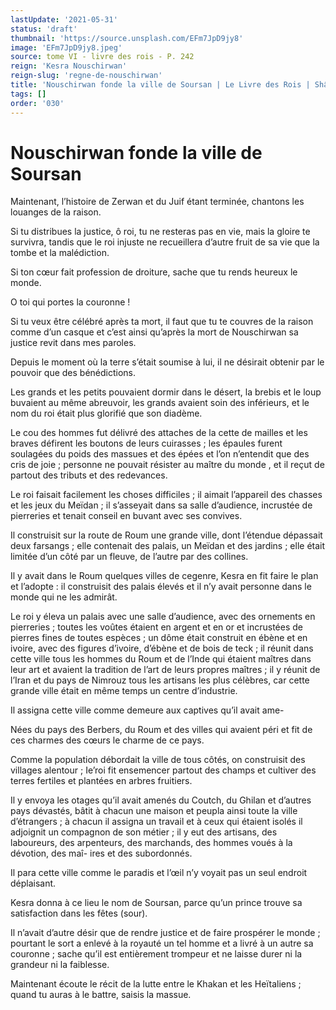 ```yaml
---
lastUpdate: '2021-05-31'
status: 'draft'
thumbnail: 'https://source.unsplash.com/EFm7JpD9jy8'
image: 'EFm7JpD9jy8.jpeg'
source: tome VI - livre des rois - P. 242
reign: 'Kesra Nouschirwan'
reign-slug: 'regne-de-nouschirwan'
title: 'Nouschirwan fonde la ville de Soursan | Le Livre des Rois | Shâhnâmeh'
tags: []
order: '030'
---
```


# Nouschirwan fonde la ville de Soursan

Maintenant, l’histoire de Zerwan et du Juif étant terminée, chantons les louanges de la raison.

Si tu distribues la justice, ô roi, tu ne resteras pas en vie, mais la gloire te survivra, tandis que le roi injuste ne recueillera d’autre fruit de sa vie que la tombe et la malédiction.

Si ton cœur fait profession de droiture, sache que tu rends heureux le monde.

O toi qui portes la couronne !

Si tu veux être célébré après ta mort, il faut que tu te couvres de la raison comme d’un casque et c’est ainsi qu’après la mort de Nouschirwan sa justice revit dans mes paroles.

Depuis le moment où la terre s’était soumise à lui, il ne désirait obtenir par le pouvoir que des bénédictions.

Les grands et les petits pouvaient dormir dans le désert, la brebis et le loup buvaient au même abreuvoir, les grands avaient soin des inférieurs, et le nom du roi était plus glorifié que son diadème.

Le cou des hommes fut délivré des attaches de la cette de mailles et les braves défirent les boutons de leurs cuirasses ; les épaules furent soulagées du poids des massues et des épées et l’on n’entendit que des cris de joie ; personne ne pouvait résister au maître du monde , et il reçut de partout des tributs et des redevances.

Le roi faisait facilement les choses difficiles ; il aimait l’appareil des chasses et les jeux du Meïdan ; il s’asseyait dans sa salle d’audience, incrustée de pierreries et tenait conseil en buvant avec ses convives.

Il construisit sur la route de Roum une grande ville, dont l’étendue dépassait deux farsangs ; elle contenait des palais, un Meïdan et des jardins ; elle était limitée d’un côté par un fleuve, de l’autre par des collines.

Il y avait dans le Roum quelques villes de cegenre, Kesra en fit faire le plan et l’adopte : il construisit des palais élevés et il n’y avait personne dans le monde qui ne les admirât.

Le roi y éleva un palais avec une salle d’audience, avec des ornements en pierreries ; toutes les voûtes étaient en argent et en or et incrustées de pierres fines de toutes espèces ; un dôme était construit en ébène et en ivoire, avec des figures d’ivoire, d’ébène et de bois de teck ; il réunit dans cette ville tous les hommes du Roum et de l’Inde qui étaient maîtres dans leur art et avaient la tradition de l’art de leurs propres maîtres ; il y réunit de l’Iran et du pays de Nimrouz tous les artisans les plus célèbres, car cette grande ville était en même temps un centre d’industrie.

Il assigna cette ville comme demeure aux captives qu’il avait ame-

Nées du pays des Berbers, du Roum et des villes qui avaient péri et fit de ces charmes des cœurs le charme de ce pays.

Comme la population débordait la ville de tous côtés, on construisit des villages alentour ; Ie’roi fit ensemencer partout des champs et cultiver des terres fertiles et plantées en arbres fruitiers.

Il y envoya les otages qu’il avait amenés du Coutch, du Ghilan et d’autres pays dévastés, bâtit à chacun une maison et peupla ainsi toute la ville d’étrangers ; à chacun il assigna un travail et à ceux qui étaient isolés il adjoignit un compagnon de son métier ; il y eut des artisans, des laboureurs, des arpenteurs, des marchands, des hommes voués à la dévotion, des maî-
ires et des subordonnés.

Il para cette ville comme le paradis et l’œil n’y voyait pas un seul endroit déplaisant.

Kesra donna à ce lieu le nom de Soursan, parce qu’un prince trouve sa satisfaction dans les fêtes (sour).

Il n’avait d’autre désir que de rendre justice et de faire prospérer le monde ; pourtant le sort a enlevé à la royauté un tel homme et a livré à un autre sa couronne ; sache qu’il est entièrement trompeur et ne laisse durer ni la grandeur ni la faiblesse.

Maintenant écoute le récit de la lutte entre le Khakan et les Heïtaliens ; quand tu auras à le battre, saisis la massue.
